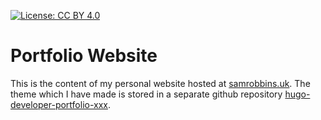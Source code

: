 [![License: CC BY 4.0](https://img.shields.io/badge/License-CC%20BY%204.0-lightgrey.svg)](https://creativecommons.org/licenses/by/4.0/)
# Portfolio Website

This is the content of my personal website hosted at [samrobbins.uk](https://samrobbins.uk). The theme which I have made is stored in a separate github repository [hugo-developer-portfolio-xxx](https://github.com/samrobbins85/hugo-developer-portfolio-xxx).
